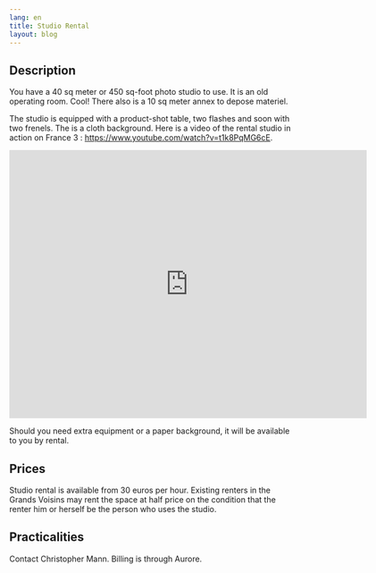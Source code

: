 ```yaml
---
lang: en
title: Studio Rental
layout: blog 
---
```


## Description

You have a 40 sq meter or 450 sq-foot photo studio to use. It is an old operating room. Cool! There also is a 10 sq meter annex to depose materiel.

The studio is equipped with a product-shot table, two flashes and soon with two frenels. The is a cloth background. Here is a video of the rental studio in action on France 3 : <https://www.youtube.com/watch?v=t1k8PqMG6cE>.

<iframe width="640" height="480" src="https://www.youtube.com/embed/t1k8PqMG6cE" frameborder="0" allowfullscreen></iframe>

Should you need extra equipment or a paper background, it will be available to you by rental. 

## Prices

Studio rental is available from 30 euros per hour. Existing renters in the Grands Voisins may rent the space at half price on the condition that the renter him or herself be the person who uses the studio.

## Practicalities

Contact Christopher Mann. Billing is through Aurore.